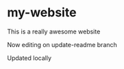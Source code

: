 # my-website

This is a really awesome website 

Now editing on update-readme branch

Updated locally